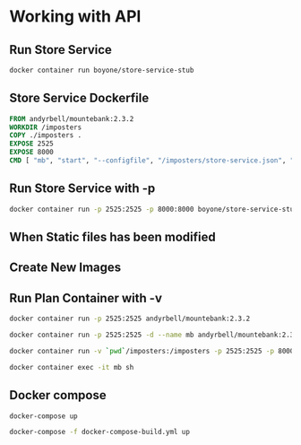 # Working with API

## Run Store Service

```sh
docker container run boyone/store-service-stub
```

## Store Service Dockerfile

```dockerfile
FROM andyrbell/mountebank:2.3.2
WORKDIR /imposters
COPY ./imposters .
EXPOSE 2525
EXPOSE 8000
CMD [ "mb", "start", "--configfile", "/imposters/store-service.json", "--allowInjection" ]
```

## Run Store Service with -p

```sh
docker container run -p 2525:2525 -p 8000:8000 boyone/store-service-stub
```

## When Static files has been modified

## Create New Images

## Run Plan Container with -v

```sh
docker container run -p 2525:2525 andyrbell/mountebank:2.3.2
```

```sh
docker container run -p 2525:2525 -d --name mb andyrbell/mountebank:2.3.2
```

```sh
docker container run -v `pwd`/imposters:/imposters -p 2525:2525 -p 8000:8000 -d --name mb andyrbell/mountebank:2.3.2 mb start --configfile /imposters/store-service.json --allowInjection
```

```sh
docker container exec -it mb sh
```

## Docker compose

```sh
docker-compose up
```

```sh
docker-compose -f docker-compose-build.yml up
```
